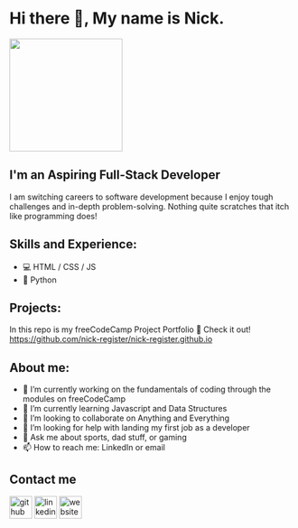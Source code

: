 # Hi there 👋, My name is Nick. 
 <img src="![come-on-irritated](https://github.com/nick-register/nick-register/assets/138704535/4c16ee33-c4be-4118-8b0c-ff54867ed880)"
 height="200" width="200" />
 
## I'm an **Aspiring** Full-Stack Developer
I am switching careers to software development because I enjoy tough challenges and in-depth problem-solving. Nothing quite scratches that itch like programming does!

## Skills and Experience:
* 💻 HTML / CSS / JS 
* 🐍 Python

## Projects:
In this repo is my freeCodeCamp Project Portfolio
              🔭 Check it out!
https://github.com/nick-register/nick-register.github.io


## About me:

- 🔭 I’m currently working on the fundamentals of coding through the modules on freeCodeCamp 
- 🌱 I’m currently learning Javascript and Data Structures 
- 👯 I’m looking to collaborate on Anything and Everything 
- 🤔 I’m looking for help with landing my first job as a developer 
- 💬 Ask me about sports, dad stuff, or gaming 
- 📫 How to reach me: LinkedIn or email 

## Contact me

[<img src='https://cdn.jsdelivr.net/npm/simple-icons@3.0.1/icons/github.svg' alt='github' height='40'>](https://github.com/nick-register)  [<img src='https://cdn.jsdelivr.net/npm/simple-icons@3.0.1/icons/linkedin.svg' alt='linkedin' height='40'>](https://www.linkedin.com/in/nick-register-47a393127/)  [<img src='https://cdn.jsdelivr.net/npm/simple-icons@3.0.1/icons/icloud.svg' alt='website' height='40'>](https://nick-register.github.io/)  

